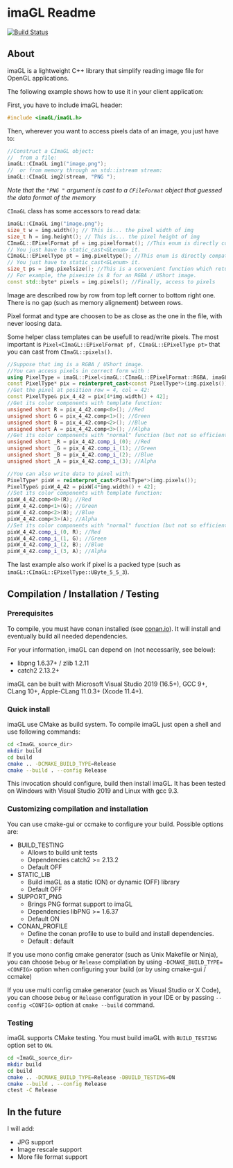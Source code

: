 # imaGL Readme

[![Build Status](https://travis-ci.org/Woazim/imaGL.svg?branch=master)](https://travis-ci.org/Woazim/imaGL)

## About

imaGL is a lightweight C++ library that simplify reading image file for OpenGL applications.

The following example shows how to use it in your client application:

First, you have to include imaGL header:

``` cpp
#include <imaGL/imaGL.h>
```

Then, wherever you want to access pixels data of an image, you just have to:

``` cpp
//Construct a CImaGL object:
//  from a file:
imaGL::CImaGL img1("image.png");
//  or from memory through an std::istream stream:
imaGL::CImaGL img2(stream, "PNG ");
```

_Note that the `"PNG "` argument is cast to a `CFileFormat` object that guessed the data format of the memory_

`CImaGL` class has some accessors to read data:

``` cpp
imaGL::CImaGL img("image.png");
size_t w = img.width(); // This is... the pixel width of img
size_t h = img.height(); // This is... the pixel height of img
CImaGL::EPixelFormat pf = img.pixelformat(); //This enum is directly compatible with `format` parameter of glTexImage2D.
// You just have to static_cast<GLenum> it.
CImaGL::EPixelType pt = img.pixeltype(); //This enum is directly compatible with `type` parameter of glTexImage2D.
// You just have to static_cast<GLenum> it.
size_t ps = img.pixelsize(); //This is a convenient function which returns the size of a pixel in bytes.
// For example, the pixesize is 8 for an RGBA / UShort image.
const std::byte* pixels = img.pixels(); //Finally, access to pixels
```

Image are described row by row from top left corner to bottom right one. There is no gap (such as memory alignement) between rows.

Pixel format and type are choosen to be as close as the one in the file, with never loosing data.

Some helper class templates can be usefull to read/write pixels. The most important is `Pixel<CImaGL::EPixelFormat pf, CImaGL::EPixelType pt>` that you can cast from `CImaGL::pixels()`.

``` cpp
//Suppose that img is a RGBA / UShort image.
//You can access pixels in correct form with :
using PixelType = imaGL::Pixel<imaGL::CImaGL::EPixelFormat::RGBA, imaGL::CImaGL::EPixelType::UShort>;
const PixelType* pix = reinterpret_cast<const PixelType*>(img.pixels());
//Get the pixel at position row = 4, col = 42:
const PixelType& pix_4_42 = pix[4*img.width() + 42];
//Get its color components with template function:
unsigned short R = pix_4_42.comp<0>(); //Red
unsigned short G = pix_4_42.comp<1>(); //Green
unsigned short B = pix_4_42.comp<2>(); //Blue
unsigned short A = pix_4_42.comp<3>(); //Alpha
//Get its color components with "normal" function (but not so efficiently):
unsigned short _R = pix_4_42.comp_i_(0); //Red
unsigned short _G = pix_4_42.comp_i_(1); //Green
unsigned short _B = pix_4_42.comp_i_(2); //Blue
unsigned short _A = pix_4_42.comp_i_(3); //Alpha

//You can also write data to pixel with:
PixelType* pixW = reinterpret_cast<PixelType*>(img.pixels());
PixelType& pixW_4_42 = pixW[4*img.width() + 42];
//Set its color components with template function:
pixW_4_42.comp<0>(R); //Red
pixW_4_42.comp<1>(G); //Green
pixW_4_42.comp<2>(B); //Blue
pixW_4_42.comp<3>(A); //Alpha
//Set its color components with "normal" function (but not so efficiently):
pixW_4_42.comp_i_(0, R); //Red
pixW_4_42.comp_i_(1, G); //Green
pixW_4_42.comp_i_(2, B); //Blue
pixW_4_42.comp_i_(3, A); //Alpha
```

The last example also work if pixel is a packed type (such as `imaGL::CImaGL::EPixelType::UByte_5_5_3`).

## Compilation / Installation / Testing

### Prerequisites

To compile, you must have conan installed (see [conan.io](https://conan.io)). It will install and eventually build all needed dependencies.

For your information, imaGL can depend on (not necessarily, see below):

- libpng 1.6.37+ / zlib 1.2.11
- catch2 2.13.2+

imaGL can be built with Microsoft Visual Studio 2019 (16.5+), GCC 9+, CLang 10+, Apple-CLang 11.0.3+ (Xcode 11.4+).

### Quick install

imaGL use CMake as build system. To compile imaGL just open a shell and use following commands:

``` sh
cd <ImaGL_source_dir>
mkdir build
cd build
cmake .. -DCMAKE_BUILD_TYPE=Release
cmake --build . --config Release
```

This invocation should configure, build then install imaGL. It has been tested on Windows with Visual Studio 2019 and Linux with gcc 9.3.

### Customizing compilation and installation

You can use cmake-gui or ccmake to configure your build. Possible options are:

- BUILD_TESTING
  - Allows to build unit tests
  - Dependencies catch2 >= 2.13.2
  - Default OFF
- STATIC_LIB
  - Build imaGL as a static (ON) or dynamic (OFF) library
  - Default OFF
- SUPPORT_PNG
  - Brings PNG format support to imaGL
  - Dependencies libPNG >= 1.6.37
  - Default ON
- CONAN_PROFILE
  - Define the conan profile to use to build and install dependencies.
  - Default : default

If you use mono config cmake generator (such as Unix Makefile or Ninja), you can choose `Debug` or `Release` compilation by using `-DCMAKE_BUILD_TYPE=<CONFIG>` option when configuring your build (or by using cmake-gui / ccmake)

If you use multi config cmake generator (such as Visual Studio or X Code), you can choose `Debug` or `Release` configuration in your IDE or by passing `--config <CONFIG>` option at `cmake --build` command.

### Testing

imaGL supports CMake testing. You must build imaGL with `BUILD_TESTING` option set to `ON`.

``` sh
cd <ImaGL_source_dir>
mkdir build
cd build
cmake .. -DCMAKE_BUILD_TYPE=Release -DBUILD_TESTING=ON
cmake --build . --config Release
ctest -C Release
```

## In the future

I will add:

- JPG support
- Image rescale support
- More file format support
